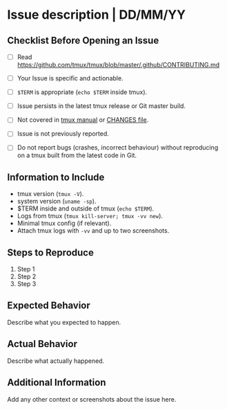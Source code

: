 # Issue description | DD/MM/YY 

## Checklist Before Opening an Issue
- [ ] Read https://github.com/tmux/tmux/blob/master/.github/CONTRIBUTING.md
- [ ] Your Issue is specific and actionable.
- [ ] `$TERM` is appropriate (`echo $TERM` inside tmux).
- [ ] Issue persists in the latest tmux release or Git master build.
- [ ] Not covered in [tmux manual](https://man.openbsd.org/tmux.1) or [CHANGES file](https://raw.githubusercontent.com/tmux/tmux/master/CHANGES).
- [ ] Issue is not previously reported.
- [ ] Do not report bugs (crashes, incorrect behaviour) without reproducing on a tmux built from the latest code in Git.


## Information to Include
- tmux version (`tmux -V`).
- system version (`uname -sp`).
- $TERM inside and outside of tmux (`echo $TERM`).
- Logs from tmux (`tmux kill-server; tmux -vv new`).
- Minimal tmux config (if relevant).
- Attach tmux logs with `-vv` and up to two screenshots.

## Steps to Reproduce
1. Step 1
2. Step 2
3. Step 3

## Expected Behavior
Describe what you expected to happen.

## Actual Behavior
Describe what actually happened.

## Additional Information
Add any other context or screenshots about the issue here.